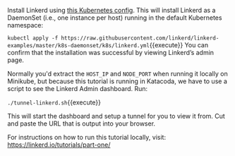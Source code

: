 Install Linkerd using [this Kubernetes config](https://raw.githubusercontent.com/linkerd/linkerd-examples/master/k8s-daemonset/k8s/linkerd.yml).
This will install Linkerd as a DaemonSet (i.e., one instance per host) running
in the default Kubernetes namespace:

`kubectl apply -f https://raw.githubusercontent.com/linkerd/linkerd-examples/master/k8s-daemonset/k8s/linkerd.yml`{{execute}}
You can confirm that the installation was successful by viewing Linkerd’s admin page.

Normally you'd extract the `HOST_IP` and `NODE_PORT` when running it locally
on Minikube, but because this tutorial is running in Katacoda, we have to use
a script to see the Linkerd Admin dashboard. Run:

`./tunnel-linkerd.sh`{{execute}}

This will start the dashboard and setup a tunnel for you to view it from. Cut
and paste the URL that is output into your browser.

For instructions on how to run this tutorial locally, visit:
https://linkerd.io/tutorials/part-one/

